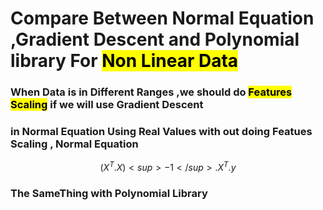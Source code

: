 # Compare Between Normal Equation ,Gradient Descent and Polynomial library For <mark> Non Linear Data </mark>
### When Data is in Different Ranges ,we should do <mark>Features Scaling</mark> if we will use Gradient Descent 
### in Normal Equation Using Real Values with out doing Featues Scaling , Normal Equation 
$$ 
({X^T.X})<sup>-1</sup>.{ X ^ T }.y 
$$
### The SameThing with Polynomial Library

